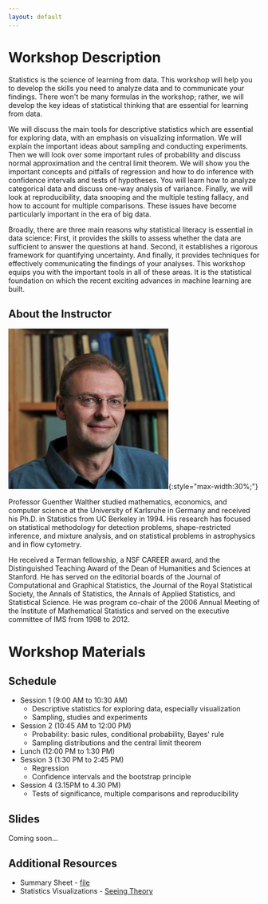 ```yaml
---
layout: default
---
```


# Workshop Description

Statistics is the science of learning from data. This workshop will help you to develop the skills you need to analyze data and to communicate your findings. There won't be many formulas in the workshop; rather, we will develop the key ideas of statistical thinking that are essential for learning from data.

We will discuss the main tools for descriptive statistics which are essential for exploring data, with an emphasis on visualizing information. We will explain the important ideas about sampling and conducting experiments. Then we will look over some important rules of probability and discuss normal approximation and the central limit theorem. We will show you the important concepts and pitfalls of regression and how to do inference with confidence intervals and tests of hypotheses. You will learn how to analyze categorical data and discuss one-way analysis of variance. Finally, we will look at reproducibility, data snooping and the multiple testing fallacy, and how to account for multiple comparisons. These issues have become particularly important in the era of big data.

Broadly, there are three main reasons why statistical literacy is essential in data science: First, it provides the skills to assess whether the data are sufficient to answer the questions at hand. Second, it establishes a rigorous framework for quantifying uncertainty. And finally, it provides techniques for effectively communicating the findings of your analyses. This workshop equips you with the important tools in all of these areas. It is the statistical foundation on which the recent exciting advances in machine learning are built.

## About the Instructor

![Guenther Walther](/assets/img/guenther.jpg){:style="max-width:30%;"}

Professor Guenther Walther studied mathematics, economics, and computer science at the University of Karlsruhe in Germany and received his Ph.D. in Statistics from UC Berkeley in 1994. His research has focused on statistical methodology for detection problems, shape-restricted inference, and mixture analysis, and on statistical problems in astrophysics and in flow cytometry.

He received a Terman fellowship, a NSF CAREER award, and the Distinguished Teaching Award of the Dean of Humanities and Sciences at Stanford. He has served on the editorial boards of the Journal of Computational and Graphical Statistics, the Journal of the Royal Statistical Society, the Annals of Statistics, the Annals of Applied Statistics, and Statistical Science. He was program co-chair of the 2006 Annual Meeting of the Institute of Mathematical Statistics and served on the executive committee of IMS from 1998 to 2012.

# Workshop Materials

## Schedule

- Session 1 (9:00 AM to 10:30 AM)
  - Descriptive statistics for exploring data, especially visualization
  - Sampling, studies and experiments
- Session 2 (10:45 AM to 12:00 PM)
  - Probability: basic rules, conditional probability, Bayes' rule
  - Sampling distributions and the central limit theorem
- Lunch (12:00 PM to 1:30 PM)
- Session 3 (1:30 PM to 2:45 PM)
  - Regression
  - Confidence intervals and the bootstrap principle
- Session 4 (3.15PM to 4.30 PM)
  - Tests of significance, multiple comparisons and reproducibility

## Slides

Coming soon...

## Additional Resources

- Summary Sheet - [file](/assets/img/summary.pdf)
- Statistics Visualizations - [Seeing Theory](https://seeing-theory.brown.edu/)
